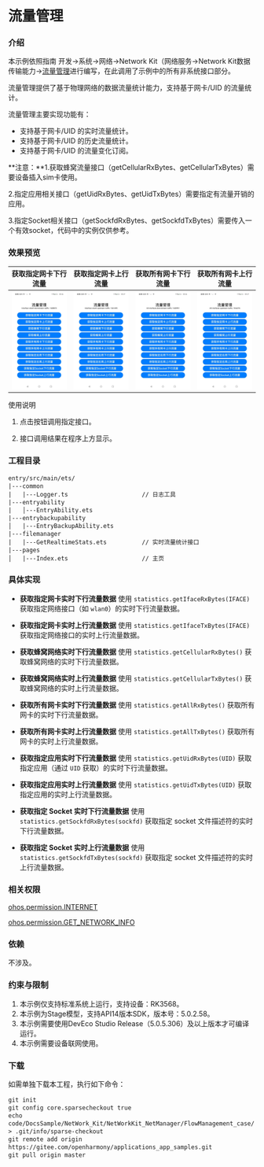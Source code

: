 #  流量管理

### 介绍

本示例依照指南 开发->系统->网络->Network Kit（网络服务->Network Kit数据传输能力->[流量管理](https://gitee.com/openharmony/docs/blob/OpenHarmony-5.0.1-Release/zh-cn/application-dev/network/net-statistics.md)进行编写，在此调用了示例中的所有非系统接口部分。

流量管理提供了基于物理网络的数据流量统计能力，支持基于网卡/UID 的流量统计。

流量管理主要实现功能有：

- 支持基于网卡/UID 的实时流量统计。
- 支持基于网卡/UID 的历史流量统计。
- 支持基于网卡/UID 的流量变化订阅。 

**注意：**1.获取蜂窝流量接口（getCellularRxBytes、getCellularTxBytes）需要设备插入sim卡使用。

​	    2.指定应用相关接口（getUidRxBytes、getUidTxBytes）需要指定有流量开销的应用。

​	    3.指定Socket相关接口（getSockfdRxBytes、getSockfdTxBytes）需要传入一个有效socket，代码中的实例仅供参考。

### 效果预览

| 获取指定网卡下行流量                                 | 获取指定网卡上行流量                               | 获取所有网卡下行流量                                     | 获取所有网卡上行流量                                   |
| ---------------------------------------------------- | -------------------------------------------------- | -------------------------------------------------------- | ------------------------------------------------------ |
| ![image](screenshots/Aquire_traffic_downStream.jpeg) | ![image](screenshots/Aquire_traffic_upStream.jpeg) | ![image](screenshots/Aquire_all_traffic_downStream.jpeg) | ![image](screenshots/Aquire_all_traffic_upStream.jpeg) |

使用说明

1. 点击按钮调用指定接口。

2. 接口调用结果在程序上方显示。


### 工程目录

```
entry/src/main/ets/
|---common
|   |---Logger.ts                     // 日志工具
|---entryability
|   │---EntryAbility.ets
|---entrybackupability
│   |---EntryBackupAbility.ets
|---filemanager
|	|---GetRealtimeStats.ets		  // 实时流量统计接口	
|---pages
│   |---Index.ets          			  // 主页
```

### 具体实现

- **获取指定网卡实时下行流量数据**
  使用 `statistics.getIfaceRxBytes(IFACE)` 获取指定网络接口（如 `wlan0`）的实时下行流量数据。
- **获取指定网卡实时上行流量数据**
  使用 `statistics.getIfaceTxBytes(IFACE)` 获取指定网络接口的实时上行流量数据。
- **获取蜂窝网络实时下行流量数据**
  使用 `statistics.getCellularRxBytes()` 获取蜂窝网络的实时下行流量数据。
- **获取蜂窝网络实时上行流量数据**
  使用 `statistics.getCellularTxBytes()` 获取蜂窝网络的实时上行流量数据。
- **获取所有网卡实时下行流量数据**
  使用 `statistics.getAllRxBytes()` 获取所有网卡的实时下行流量数据。
- **获取所有网卡实时上行流量数据**
  使用 `statistics.getAllTxBytes()` 获取所有网卡的实时上行流量数据。

- **获取指定应用实时下行流量数据**
  使用 `statistics.getUidRxBytes(UID)` 获取指定应用（通过 `UID` 获取）的实时下行流量数据。
- **获取指定应用实时上行流量数据**
  使用 `statistics.getUidTxBytes(UID)` 获取指定应用的实时上行流量数据。

- **获取指定 Socket 实时下行流量数据**
  使用 `statistics.getSockfdRxBytes(sockfd)` 获取指定 socket 文件描述符的实时下行流量数据。
- **获取指定 Socket 实时上行流量数据**
  使用 `statistics.getSockfdTxBytes(sockfd)` 获取指定 socket 文件描述符的实时上行流量数据。

### 相关权限

[ohos.permission.INTERNET](https://gitee.com/openharmony/docs/blob/OpenHarmony-5.0.1-Release/zh-cn/application-dev/security/AccessToken/permissions-for-all.md#ohospermissioninternet)

[ohos.permission.GET_NETWORK_INFO](https://gitee.com/openharmony/docs/blob/OpenHarmony-5.0.1-Release/zh-cn/application-dev/security/AccessToken/permissions-for-all.md#ohospermissionget_network_info)

### 依赖

不涉及。

### 约束与限制

1. 本示例仅支持标准系统上运行，支持设备：RK3568。
2. 本示例为Stage模型，支持API14版本SDK，版本号：5.0.2.58。
3. 本示例需要使用DevEco Studio Release（5.0.5.306）及以上版本才可编译运行。
4. 本示例需要设备联网使用。

### 下载

如需单独下载本工程，执行如下命令：

```
git init
git config core.sparsecheckout true
echo code/DocsSample/NetWork_Kit/NetWorkKit_NetManager/FlowManagement_case/ > .git/info/sparse-checkout
git remote add origin https://gitee.com/openharmony/applications_app_samples.git
git pull origin master
```